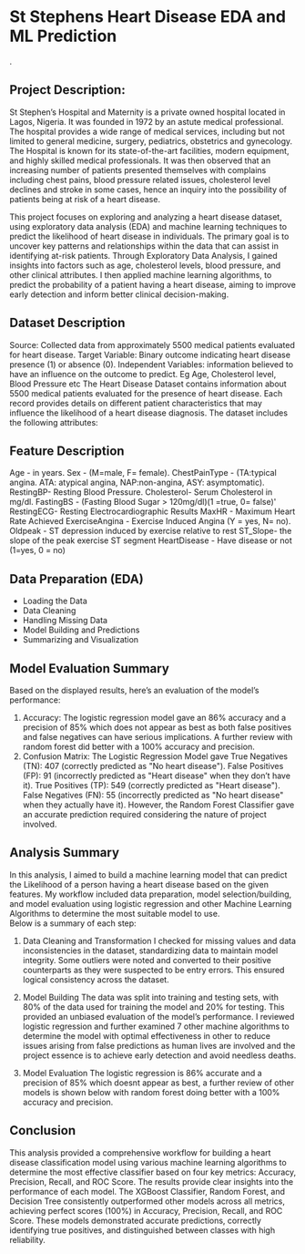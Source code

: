 # St Stephens Heart Disease EDA and ML Prediction

.

## Project Description:
St Stephen’s Hospital and Maternity is a private owned hospital located in Lagos, Nigeria. It was founded in 1972 by an astute medical professional. The hospital provides a wide range of medical services, including but not limited to general medicine, surgery, pediatrics, obstetrics and gynecology. The Hospital is known for its state-of-the-art facilities, modern equipment, and highly skilled medical professionals. 
It was then observed that an increasing number of patients presented themselves with complains including chest pains, blood pressure related issues, cholesterol level declines and stroke in some cases,  hence an inquiry into the possibility of patients being at risk of a heart disease. 

This project focuses on exploring and analyzing a heart disease dataset, using exploratory data analysis (EDA) and machine learning techniques to predict the likelihood of heart disease in individuals. 
The primary goal is to uncover key patterns and relationships within the data that can assist in identifying at-risk patients. Through Exploratory Data Analysis, I gained insights into factors such as age, cholesterol levels, blood pressure, and other clinical attributes. I then applied machine learning algorithms, to predict the probability of a patient having a heart disease, aiming to improve early detection and inform better clinical decision-making.

## Dataset Description
Source: Collected data from approximately 5500 medical patients evaluated for heart disease.
Target Variable: Binary outcome indicating heart disease presence (1) or absence (0).
Independent Variables: information believed to have an influence on the outcome to predict. Eg Age, Cholesterol level, Blood Pressure etc
The Heart Disease Dataset contains information about 5500 medical patients evaluated for the presence of heart disease. Each record provides details on different patient characteristics that may influence the likelihood of a heart disease diagnosis. The dataset includes the following attributes:

## Feature Description
Age - in years.
Sex - (M=male, F= female).
ChestPainType - (TA:typical angina. ATA: atypical angina, NAP:non-angina, ASY: asymptomatic).
RestingBP- Resting Blood Pressure.
Cholesterol- Serum Cholesterol in mg/dl.
FastingBS - (Fasting Blood Sugar > 120mg/dl)(1 =true, 0= false)'
RestingECG- Resting Electrocardiographic Results
MaxHR - Maximum Heart Rate Achieved
ExerciseAngina - Exercise Induced Angina (Y = yes, N= no).
Oldpeak - ST depression induced by exercise relative to rest
ST_Slope- the slope of the peak exercise ST segment
HeartDisease - Have disease or not (1=yes, 0 = no) 

## Data Preparation (EDA)
*   Loading the Data
*   Data Cleaning
*   Handling Missing Data
*   Model Building and Predictions
*   Summarizing and Visualization


## Model Evaluation Summary
Based on the displayed results, here’s an evaluation of the model’s performance:
1. Accuracy: The logistic regression model gave an 86% accuracy and a precision of 85% which does not appear as best as both false positives and false negatives can have serious implications. A further review with random forest did better with a 100% accuracy and precision.
2. Confusion Matrix: The Logistic Regression Model gave True Negatives (TN): 407 (correctly predicted as "No heart disease"). False Positives (FP): 91 (incorrectly predicted as "Heart disease" when they don’t have it). True Positives (TP): 549 (correctly predicted as "Heart disease"). False Negatives (FN): 55 (incorrectly predicted as "No heart disease" when they actually have it). However, the Random Forest Classifier gave an accurate prediction required considering the nature of project involved.

## Analysis Summary
In this analysis, I aimed to build a machine learning model that can predict the
Likelihood of a person having a heart disease based on the given features. My workflow included data preparation, model selection/building, and model evaluation using logistic regression and other Machine Learning Algorithms to determine the most suitable model to use.  
Below is a summary of each step:

1. Data Cleaning and Transformation
I checked for missing values and data inconsistencies in the dataset, standardizing data to maintain model integrity. Some outliers were noted and converted to their positive counterparts as they were suspected to be entry errors. This ensured logical consistency across the dataset.

2. Model Building
The data was split into training and testing sets, with 80% of the data used for training the model and 20% for testing. This provided an unbiased evaluation of the model’s performance. I reviewed logistic regression and further examined 7 other machine algorithms to determine the model with optimal effectiveness in other to reduce issues arising from false predictions as human lives are involved and the project essence is to achieve early detection and avoid needless deaths.

3. Model Evaluation
The logistic regression is 86% accurate and a precision of 85% which doesnt appear as best, a further review of other models is shown below with random forest doing better with a 100% accuracy and precision.

## Conclusion
This analysis provided a comprehensive workflow for building a heart disease classification model using various machine learning algorithms to determine the most effective classifier based on four key metrics: Accuracy, Precision, Recall, and ROC Score. The results provide clear insights into the performance of each model. The XGBoost Classifier, Random Forest, and Decision Tree consistently outperformed other models across all metrics, achieving perfect scores (100%) in Accuracy, Precision, Recall, and ROC Score. These models demonstrated accurate predictions, correctly identifying true positives, and distinguished between classes with high reliability.
